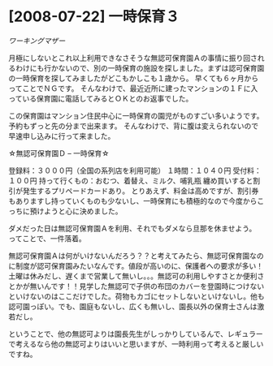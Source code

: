 # [2008-07-22] 一時保育３
_ワーキングマザー_

月極にしないとこれ以上利用できなさそうな無認可保育園Ａの事情に振り回されるわけにも行かないので、別の一時保育の施設を探しました。まずは認可保育園の一時保育を探してみましたがどこもかしこも１歳から。
早くても６ヶ月からってことでＮＧです。
そんなわけで、最近近所に建ったマンションの１Ｆに入っている保育園に電話してみるとＯＫとのお返事でした。

この保育園はマンション住民中心に一時保育の園児がものすごい多いようです。予約もずっと先の分まで出来ます。
そんなわけで、背に腹は変えられないので早速申し込みに行って来ました。

☆無認可保育園Ｄ – 一時保育☆

登録料：３０００円（全国の系列店を利用可能）
１時間：１０４０円
受付料：１００円
持って行くもの：おむつ、着替え、ミルク、哺乳瓶
纏め買いすると割引が発生するプリペードカードあり。
とりあえず、料金は高めですが、割引券もありますし持っていくものも少ないし、一時保育にも積極的なので今度からこっちに預けようと心に決めました。

ダメだった日は無認可保育園Ａを利用、それでもダメなら旦那を休ませよう。
ってことで、一件落着。

無認可保育園Ａは何がいけないんだろう？？と考えてみたら、無認可保育園なのに制度が認可保育園みたいなんです。値段が高いのに、保護者への要求が多い！土曜は休みだし、遅くまで営業して無いし。。。無認可の利用しやすさとか便利さとかが無いんです！！見学した無認可で子供の布団のカバーを登園時につけないといけないのはここだけでした。荷物もカゴにセットしないといけないし。他も認可園っぽい。でも、園庭もないし、広くも無いし、園長以外の保育士さんは激若だし。

ということで、他の無認可よりは園長先生がしっかりしているんで、レギュラーで考えるなら他の無認可よりはいいと思いますが、一時利用って考えると厳しいですね。
